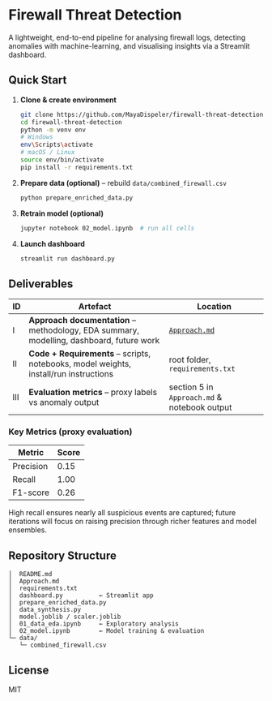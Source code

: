 # Firewall Threat Detection

A lightweight, end-to-end pipeline for analysing firewall logs, detecting anomalies with machine-learning, and visualising insights via a Streamlit dashboard.

## Quick Start

1. **Clone & create environment**
   ```bash
   git clone https://github.com/MayaDispeler/firewall-threat-detection.git
   cd firewall-threat-detection
   python -m venv env
   # Windows
   env\Scripts\activate
   # macOS / Linux
   source env/bin/activate
   pip install -r requirements.txt
   ```
2. **Prepare data (optional)** – rebuild `data/combined_firewall.csv`
   ```bash
   python prepare_enriched_data.py
   ```
3. **Retrain model (optional)**
   ```bash
   jupyter notebook 02_model.ipynb  # run all cells
   ```
4. **Launch dashboard**
   ```bash
   streamlit run dashboard.py
   ```

## Deliverables
| ID | Artefact | Location |
|----|----------|----------|
| I | **Approach documentation** – methodology, EDA summary, modelling, dashboard, future work | [`Approach.md`](Approach.md) |
| II | **Code + Requirements** – scripts, notebooks, model weights, install/run instructions | root folder, `requirements.txt` |
| III | **Evaluation metrics** – proxy labels vs anomaly output | section 5 in `Approach.md` & notebook output |

### Key Metrics (proxy evaluation)
| Metric | Score |
|--------|-------|
| Precision | 0.15 |
| Recall    | 1.00 |
| F1-score  | 0.26 |

High recall ensures nearly all suspicious events are captured; future iterations will focus on raising precision through richer features and model ensembles.

## Repository Structure
```
│  README.md
│  Approach.md
│  requirements.txt
│  dashboard.py          ← Streamlit app
│  prepare_enriched_data.py
│  data_synthesis.py
│  model.joblib / scaler.joblib
│  01_data_eda.ipynb     ← Exploratory analysis
│  02_model.ipynb        ← Model training & evaluation
└─ data/
   └─ combined_firewall.csv
```

## License
MIT
